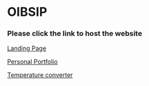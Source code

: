 
# OIBSIP
### Please click the link to host the website

[Landing Page](https://ralasi.github.io/OIBSIP/landing_page)

[Personal Portfolio](https://ralasi.github.io/OIBSIP/personal_portfolio)

[Temperature converter](https://ralasi.github.io/OIBSIP/temeprature_converter)
